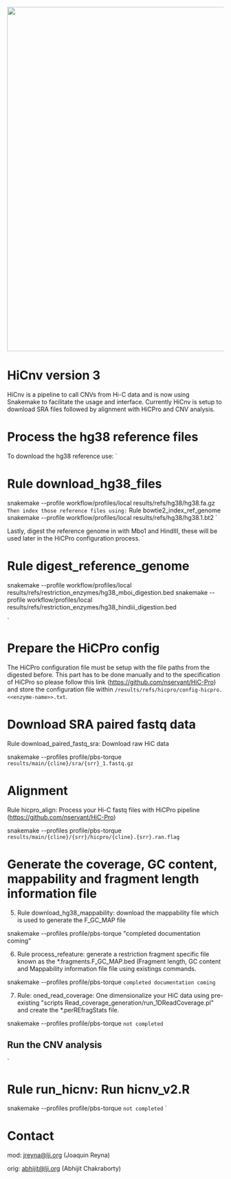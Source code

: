 <p align="center">
  <img src="https://raw.githubusercontent.com/joreynajr/HiCnv/images/vecteezy_soundwave_585767/sarmi1-03.jpg" width="800"/>
</p>

# HiCnv version 3

HiCnv is a pipeline to call CNVs from Hi-C data and is now using Snakemake to
facilitate the usage and interface. Currently HiCnv is setup to download 
SRA files followed by alignment with HiCPro and CNV analysis. 

# Process the hg38 reference files
To download the hg38 reference use: 
`
# Rule download_hg38_files
snakemake --profile workflow/profiles/local results/refs/hg38/hg38.fa.gz
`
Then index those reference files using:
`
Rule bowtie2_index_ref_genome
snakemake --profile workflow/profiles/local results/refs/hg38/hg38.1.bt2
`

Lastly, digest the reference genome in with Mbo1 and HindIII, these will be used
later in the HiCPro configuration process.
`
# Rule digest_reference_genome
snakemake --profile workflow/profiles/local results/refs/restriction_enzymes/hg38_mboi_digestion.bed
snakemake --profile workflow/profiles/local results/refs/restriction_enzymes/hg38_hindiii_digestion.bed

`

# Prepare the HiCPro config
The HiCPro configuration file must be setup with the file paths from the digested before. This 
part has to be done manually and to the specification of HiCPro so please follow this link (https://github.com/nservant/HiC-Pro)
and store the configuration file within `/results/refs/hicpro/config-hicpro.<<enzyme-name>>.txt`.

# Download SRA paired fastq data
Rule download_paired_fastq_sra: Download raw HiC data

snakemake --profiles profile/pbs-torque `results/main/{cline}/sra/{srr}_1.fastq.gz`

# Alignment
Rule hicpro_align: Process your Hi-C fastq files with HiCPro pipeline (https://github.com/nservant/HiC-Pro)

snakemake --profiles profile/pbs-torque `results/main/{cline}/{srr}/hicpro/{cline}.{srr}.ran.flag`

# Generate the coverage, GC content, mappability and fragment length information file

5) Rule download_hg38_mappability: download the mappability file which is used to
generate the F_GC_MAP file

snakemake --profiles profile/pbs-torque "completed documentation coming"

6) Rule process_refeature: generate a restriction fragment specific file known as the
*.fragments.F_GC_MAP.bed (Fragment length, GC content and Mappability information file
file using existings commands.

snakemake --profiles profile/pbs-torque `completed documentation coming`

7) Rule: oned_read_coverage: One dimensionalize your HiC data using pre-existing
"scripts Read_coverage_generation/run_1DReadCoverage.pl" and create the *.perREfragStats file.

snakemake --profiles profile/pbs-torque `not completed`

## Run the CNV analysis

`
# Rule run_hicnv: Run hicnv_v2.R
snakemake --profiles profile/pbs-torque `not completed`
`

# Contact

mod: jreyna@lji.org (Joaquin Reyna)

orig: abhijit@lji.org (Abhijit Chakraborty)
